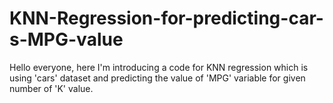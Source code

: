 # KNN-Regression-for-predicting-car-s-MPG-value
Hello everyone, here I'm introducing a code for KNN regression which is using 'cars' dataset and predicting the value of 'MPG' variable for given number of 'K' value.
